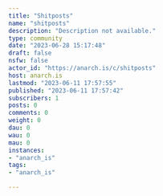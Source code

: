 ```yaml
---
title: "Shitposts" 
name: "shitposts"
description: "Description not available."
type: community
date: "2023-06-28 15:17:48"
draft: false
nsfw: false
actor_id: "https://anarch.is/c/shitposts"
host: anarch.is
lastmod: "2023-06-11 17:57:55"
published: "2023-06-11 17:57:42"
subscribers: 1
posts: 0
comments: 0
weight: 0
dau: 0
wau: 0
mau: 0
instances:
- "anarch_is"
tags: 
- "anarch_is"

---
```

